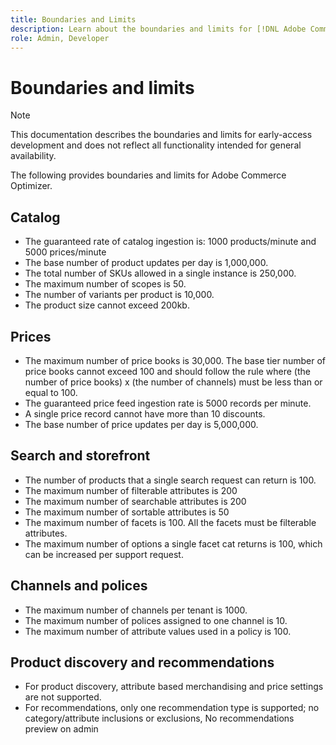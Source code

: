```yaml
---
title: Boundaries and Limits
description: Learn about the boundaries and limits for [!DNL Adobe Commerce Optimizer] to ensure it meets the needs of your business.
role: Admin, Developer
---
```

# Boundaries and limits

>[!NOTE]
>
>This documentation describes the boundaries and limits for early-access development and does not reflect all functionality intended for general availability.

The following provides boundaries and limits for Adobe Commerce Optimizer.

## Catalog

- The guaranteed rate of catalog ingestion is: 1000 products/minute and 5000 prices/minute
- The base number of product updates per day is 1,000,000.
- The total number of SKUs allowed in a single instance is 250,000. 
- The maximum number of scopes is 50.
- The number of variants per product is 10,000.
- The product size cannot exceed 200kb.

## Prices

- The maximum number of price books is 30,000. The base tier number of price books cannot exceed 100 and should follow the rule where (the number of price books) x (the number of channels) must be less than or equal to 100.
- The guaranteed price feed ingestion rate is 5000 records per minute. 
- A single price record cannot have more than 10 discounts.
- The base number of price updates per day is 5,000,000.

## Search and storefront

- The number of products that a single search request can return is 100.
- The maximum number of filterable attributes is 200
- The maximum number of searchable attributes is 200
- The maximum number of sortable attributes is 50
- The maximum number of facets is 100. All the facets must be filterable attributes.
- The maximum number of options a single facet cat returns is 100, which can be increased per support request.

## Channels and polices

- The maximum number of channels per tenant is 1000.
- The maximum number of polices assigned to one channel is 10.
- The maximum number of attribute values used in a policy is 100. 

## Product discovery and recommendations

- For product discovery, attribute based merchandising and price settings are not supported.
- For recommendations,  only one recommendation type is supported; no category/attribute inclusions or exclusions, No recommendations preview on admin
